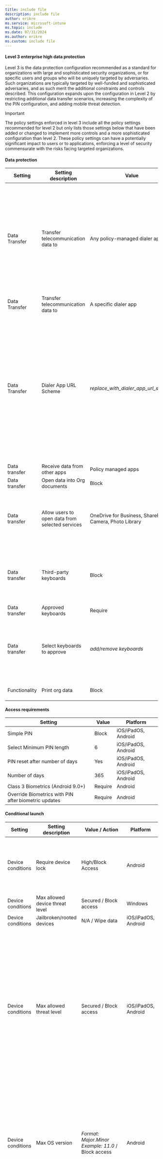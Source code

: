 ```yaml
---
title: include file
description: include file
author: erikre 
ms.service: microsoft-intune
ms.topic: include
ms.date: 07/31/2024
ms.author: erikre
ms.custom: include file
---
```

#### Level 3 enterprise high data protection

Level 3 is the data protection configuration recommended as a standard for organizations with large and sophisticated security organizations, or for specific users and groups who will be uniquely targeted by adversaries. Such organizations are typically targeted by well-funded and sophisticated adversaries, and as such merit the additional constraints and controls described. This configuration expands upon the configuration in Level 2 by restricting additional data transfer scenarios, increasing the complexity of the PIN configuration, and adding mobile threat detection.  

> [!IMPORTANT]
> The policy settings enforced in level 3 include all the policy settings recommended for level 2 but only lists those settings below that have been added or changed to implement more controls and a more sophisticated configuration than level 2. These policy settings can have a potentially significant impact to users or to applications, enforcing a level of security commensurate with the risks facing targeted organizations.  

#### Data protection

| Setting | Setting description |             Value  |             Platform        | Notes |
|---------------|---------------------------------------|----------------------------------------|--------------------------------------|---------------------------------------------------------------------------------------------------------|
| Data Transfer |       Transfer telecommunication data to  |          Any policy-managed dialer app |          Android  | Administrators can also configure this setting to use a dialer app that doesn't support App Protection Policies by selecting **A specific dialer app** and providing the **Dialer App Package ID** and **Dialer App Name** values.   |
| Data Transfer |       Transfer telecommunication data to  |          A specific dialer app |          iOS/iPadOS  |  |
| Data Transfer |       Dialer App URL Scheme  |          *replace_with_dialer_app_url_scheme* |          iOS/iPadOS  | On iOS/iPadOS, this value must be replaced with the URL scheme for the custom dialer app being used. If the URL scheme isn't known, contact the app developer for more information. For more information on URL schemes, see [Defining a Custom URL Scheme for Your App](https://developer.apple.com/documentation/uikit/inter-process_communication/allowing_apps_and_websites_to_link_to_your_content/defining_a_custom_url_scheme_for_your_app).|
| Data transfer |       Receive   data from other apps  |          Policy   managed apps  |          iOS/iPadOS, Android         |  |
| Data transfer |       Open data into Org documents  |          Block  |          iOS/iPadOS, Android         |  |
| Data transfer |       Allow users to open data from selected services  |          OneDrive for Business, SharePoint, Camera, Photo Library |          iOS/iPadOS, Android         | For related information, see [Android app protection policy settings](/mem/intune/apps/app-protection-policy-settings-android) and [iOS app protection policy settings](/mem/intune/apps/app-protection-policy-settings-ios).  |
| Data transfer |       Third-party   keyboards  |          Block  |          iOS/iPadOS        | On iOS/iPadOS, this blocks all third-party keyboards from   functioning within the app.  |
| Data transfer |       Approved   keyboards  |          Require  |          Android        |  |
| Data transfer |       Select   keyboards to approve  |          *add/remove   keyboards*  |          Android        | With Android, keyboards must be selected in   order to be used based on your deployed Android devices.  |
| Functionality |       Print org data  |          Block  |          iOS/iPadOS, Android, Windows         |  |

#### Access requirements

|       Setting  |          Value  |          Platform  |
|-----------------------------------------------------------|--------------------|---------------------------------|
|       Simple   PIN  |          Block  |          iOS/iPadOS,   Android  |
|       Select   Minimum PIN length  |          6  |          iOS/iPadOS,   Android  |
|       PIN reset   after number of days  |          Yes  |          iOS/iPadOS,   Android  |
|       Number of   days  |          365  |          iOS/iPadOS,   Android  |
|       Class 3 Biometrics (Android 9.0+)   |          Require  |          Android  |
|       Override Biometrics with PIN after biometric updates   |          Require  |          Android  |

#### Conditional launch

| Setting | Setting description |          Value / Action  |          Platform        | Notes |
|----------------------------|--------------------------------------|-------------------|---------------------------------------|----------------------------------------------------------------------------------------------------------------------------------------------------------------------------------------------------------------------------------------------------------------------------------------------------------------------------------------------------------------------------------------------------------------------------------------------------------------|
| Device conditions |       Require device lock  |          High/Block Access  |          Android        | This setting ensures that Android devices have a device password that meets the minimum password requirements.  |
|       Device   conditions  |          Max   allowed device threat level  |          Secured / Block access  |          Windows        |
|       Device   conditions  |          Jailbroken/rooted devices  |        N/A / Wipe data  |          iOS/iPadOS,   Android        |  |
|       Device   conditions  |          Max   allowed threat level  |          Secured / Block access  |          iOS/iPadOS,   Android        | <p>Unenrolled devices can be   inspected for threats using Mobile Threat Defense. For more information, see  [Mobile Threat Defense for unenrolled devices](/mem/intune/protect/mtd-enable-unenrolled-devices).</p><p>If the device is enrolled, this setting can be skipped in favor of   deploying Mobile Threat Defense for enrolled devices. For more information, see [Mobile Threat Defense for enrolled devices](/mem/intune/protect/mtd-device-compliance-policy-create).</p> |
| Device conditions  |       Max   OS version  |          *Format: Major.Minor<br>   Example: 11.0* / Block access   |          Android        | Microsoft recommends configuring   the maximum Android major version to ensure beta or unsupported versions of the operating system aren't used.   See [Android Enterprise Recommended requirements](https://www.android.com/enterprise/recommended/requirements/) for Android's latest   recommendations |
| Device conditions  |       Max   OS version  |          *Format: Major.Minor.Build <br>Example:   15.0* / Block access |          iOS/iPadOS        | Microsoft recommends configuring   the maximum iOS/iPadOS major version to ensure beta or unsupported versions of the operating system aren't used. See   [Apple security updates](https://support.apple.com/en-us/HT201222) for Apple's latest recommendations |
| Device conditions  |       Max   OS version  |          *Format: Major.Minor<br>   Example: 22631.* / Block access   |          Windows        | Microsoft recommends configuring   the maximum Windows major version to ensure beta or unsupported versions of the operating system aren't used. |
| Device conditions  |       Samsung Knox device attestation  | Wipe data |          Android        | Microsoft recommends configuring the **Samsung Knox device attestation** setting to **Wipe data** to ensure the org data is removed if the device doesn't meet Samsung's Knox hardware-based verification of device health.  This setting verifies all Intune MAM client responses to the Intune service were sent from a healthy device.  <p> This setting will apply to all devices targeted.  To apply this setting only to Samsung devices, you can use "Managed apps" assignment filters.  For more information on assignment filters, see [Use filters when assigning your apps, policies, and profiles in Microsoft Intune](/mem/intune/fundamentals/filters).|
| App conditions | Offline grace period | 30 / Wipe data (days) | iOS/iPadOS, Android, Windows | |

